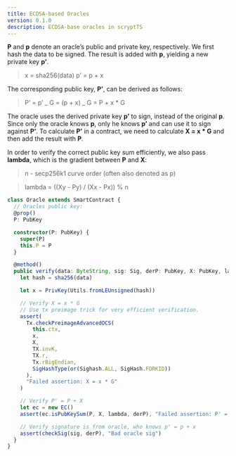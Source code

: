 ```yaml
---
title: ECDSA-based Oracles
version: 0.1.0
description: ECDSA-base oracles in scryptTS
---
```


**P** and **p** denote an oracle’s public and private key, respectively. We first hash the data to be signed. The result is added with **p**, yielding a new private key **p’**.

> x = sha256(data)
> p’ = p + x

The corresponding public key, **P’**, can be derived as follows:

> P’ = p’ _ G = (p + x) _ G = P + x \* G

The oracle uses the derived private key **p’** to sign, instead of the original **p**. Since only the oracle knows **p**, only he knows **p’** and can use it to sign against **P’**. To calculate **P’** in a contract, we need to calculate **X = x \* G** and then add the result with **P**.

In order to verify the correct public key sum efficiently, we also pass **lambda**, which is the gradient between **P** and **X**:

> n - secp256k1 curve order (often also denoted as p)

> lambda = ((Xy - Py) / (Xx - Px)) % n

```ts
class Oracle extends SmartContract {
  // Oracles public key:
  @prop()
  P: PubKey

  constructor(P: PubKey) {
    super(P)
    this.P = P
  }

  @method()
  public verify(data: ByteString, sig: Sig, derP: PubKey, X: PubKey, lambda: bigint) {
    let hash = sha256(data)

    let x = PrivKey(Utils.fromLEUnsigned(hash))

    // Verify X = x * G
    // Use tx preimage trick for very efficient verification.
    assert(
      Tx.checkPreimageAdvancedOCS(
        this.ctx,
        x,
        X,
        TX.invK,
        TX.r,
        Tx.rBigEndian,
        SigHashType(or(Sighash.ALL, SigHash.FORKID))
      ),
      "Failed assertion: X = x * G"
    )

    // Verify P' = P + X
    let ec = new EC()
    assert(ec.isPubKeySum(P, X, lambda, derP), "Failed assertion: P' = P + X")

    // Verify signature is from oracle, who knows p' = p + x
    assert(checkSig(sig, derP), "Bad oracle sig")
  }
}
```
